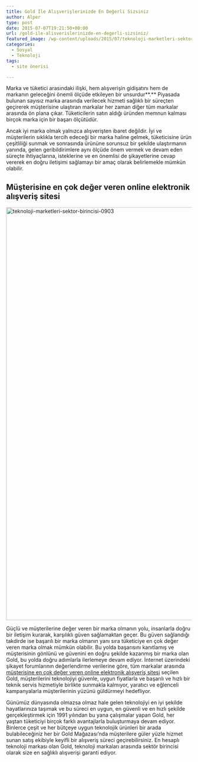 ```yaml
---
title: Gold İle Alışverişlerinizde En Değerli Sizsiniz
author: Alper
type: post
date: 2015-07-07T19:21:50+00:00
url: /gold-ile-alisverislerinizde-en-degerli-sizsiniz/
featured_image: /wp-content/uploads/2015/07/teknoloji-marketleri-sektor-birincisi-0903-100x100.jpg
categories:
  - Sosyal
  - Teknoloji
tags:
  - site önerisi

---
```

Marka ve tüketici arasındaki ilişki, hem alışverişin gidişatını hem de markanın geleceğini önemli ölçüde etkileyen bir unsurdur**.** Piyasada bulunan sayısız marka arasında verilecek hizmeti sağlıklı bir süreçten geçirerek müşterisine ulaştıran markalar her zaman diğer tüm markalar arasında ön plana çıkar. Tüketicilerin satın aldığı üründen memnun kalması birçok marka için bir başarı ölçütüdür.

Ancak iyi marka olmak yalnızca alışverişten ibaret değildir. İyi ve müşterilerin sıklıkla tercih edeceği bir marka haline gelmek, tüketicisine ürün çeşitliliği sunmak ve sonrasında ürününe sorunsuz bir şekilde ulaştırmanın yanında, gelen geribildirimlere aynı ölçüde önem vermek ve devam eden süreçte ihtiyaçlarına, isteklerine ve en önemlisi de şikayetlerine cevap vererek en doğru iletişimi sağlamayı bir amaç olarak belirlemekle mümkün olabilir.

## Müşterisine en çok değer veren online elektronik alışveriş sitesi

<img class="alignnone size-full wp-image-15827" src="https://www.murekkep.org/wp-content/uploads/2015/07/teknoloji-marketleri-sektor-birincisi-0903.jpg" alt="teknoloji-marketleri-sektor-birincisi-0903" width="980" height="1121" srcset="https://www.murekkep.org/wp-content/uploads/2015/07/teknoloji-marketleri-sektor-birincisi-0903.jpg 980w, https://www.murekkep.org/wp-content/uploads/2015/07/teknoloji-marketleri-sektor-birincisi-0903-350x400.jpg 350w, https://www.murekkep.org/wp-content/uploads/2015/07/teknoloji-marketleri-sektor-birincisi-0903-44x50.jpg 44w, https://www.murekkep.org/wp-content/uploads/2015/07/teknoloji-marketleri-sektor-birincisi-0903-87x100.jpg 87w, https://www.murekkep.org/wp-content/uploads/2015/07/teknoloji-marketleri-sektor-birincisi-0903-175x200.jpg 175w" sizes="(max-width: 980px) 100vw, 980px" /> 

Güçlü ve müşterilerine değer veren bir marka olmanın yolu, insanlarla doğru bir iletişim kurarak, karşılıklı güven sağlamaktan geçer. Bu güven sağlandığı takdirde ise başarılı bir marka olmanın yanı sıra tüketiciye en çok değer veren marka olmak mümkün olabilir. Bu yolda başarısını kanıtlamış ve müşterisinin gönlünü ve güvenini en doğru şekilde kazanmış bir marka olan Gold, bu yolda doğru adımlarla ilerlemeye devam ediyor. İnternet üzerindeki şikayet forumlarının değerlendirme verilerine göre, tüm markalar arasında <a href="https://www.gold.com.tr/her-gun-1-urun-1-tl_lp212592406" target="_blank" class="broken_link">müşterisine en çok değer veren online elektronik alışveriş sitesi</a> seçilen Gold, müşterilerini teknolojiyi güvenle, uygun fiyatlarla ve başarılı ve hızlı bir teknik servis hizmetiyle birlikte sunmakla kalmıyor, yaratıcı ve eğlenceli kampanyalarla müşterilerinin yüzünü güldürmeyi hedefliyor.

Günümüz dünyasında olmazsa olmaz hale gelen teknolojiyi en iyi şekilde hayatlarınıza taşımak ve bu süreci en uygun, en güvenli ve en hızlı şekilde gerçekleştirmek için 1991 yılından bu yana çalışmalar yapan Gold, her yaştan tüketiciyi birçok farklı avantajlarla buluşturmaya devam ediyor. Binlerce çeşit ve her bütçeye uygun teknolojik ürünleri bir arada bulabileceğiniz her bir Gold Mağazası’nda müşterilere güler yüzle hizmet sunan satış ekibiyle keyifli bir alışveriş süreci geçirebilirsiniz. En hesaplı teknoloji markası olan Gold, teknoloji markaları arasında sektör birincisi olarak size en sağlıklı alışverişi garanti ediyor.